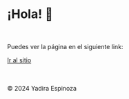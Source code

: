 # ¡Hola! 👋
<br>

Puedes ver la página en el siguiente link:

[Ir al sitio](https://yadicep.github.io/BINDINGII/)


<br>
<br>
<div class="footer">
  &copy; 2024 Yadira Espinoza
</div>

